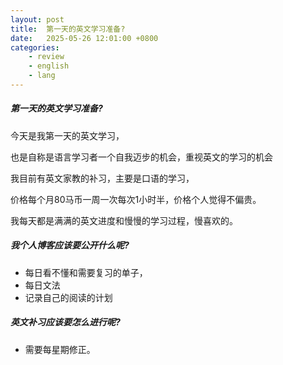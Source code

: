 ```yaml
---
layout: post
title:  第一天的英文学习准备?
date:   2025-05-26 12:01:00 +0800
categories: 
    - review
    - english
    - lang
---
```


##### 第一天的英文学习准备?

今天是我第一天的英文学习，

也是自称是语言学习者一个自我迈步的机会，重视英文的学习的机会

我目前有英文家教的补习，主要是口语的学习，

价格每个月80马币一周一次每次1小时半，价格个人觉得不偏贵。

我每天都是满满的英文进度和慢慢的学习过程，慢喜欢的。

##### 我个人博客应该要公开什么呢?

- 每日看不懂和需要复习的单子，
- 每日文法
- 记录自己的阅读的计划

##### 英文补习应该要怎么进行呢?

- 需要每星期修正。